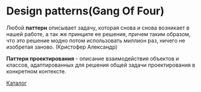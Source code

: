 # Design patterns(Gang Of Four)

Любой **паттерн** описывает задачу, которая снова и снова возникает в нашей работе, а так же принципе ее решения, причем таким образом, что это решение модно потом использовать миллион раз, ничего не изобретая заново. (Кристофер Александр)

**Паттерн проектирования** - описание взаимодействия объектов и классов, адаптированных для решения общей задачи проектирования в конкретном контексте.

[Каталог](https://github.com/NorthArea/design-patterns/blob/master/catalog.md "Каталог паттернов")